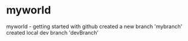 # myworld
myworld - getting started with github
created a new branch 'mybranch'
created local dev branch 'devBranch'
